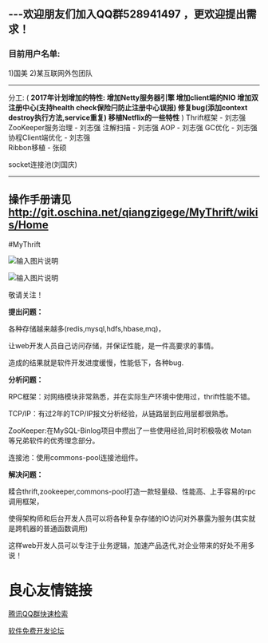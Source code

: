 **---欢迎朋友们加入QQ群528941497 ，更欢迎提出需求！**
-------------------------------------------------------------------------------------------------------------
### 目前用户名单:

1)国美
2)某互联网外包团队

-------------------------------------------------------------------------------------------------------------

分工: 
(
 **2017年计划增加的特性:
增加Netty服务器引擎
增加client端的NIO
增加双注册中心(支持health check保险闩防止注册中心误报)
修复bug(添加context destroy执行方法,service重复)
移植Netflix的一些特性** 
)
Thrift框架         - 刘志强
ZooKeeper服务治理  - 刘志强
注解扫描           - 刘志强
AOP                - 刘志强
GC优化             - 刘志强
协程Client端优化    - 刘志强   
Ribbon移植         - 张硕

socket连接池(刘国庆)

-------------------------------------------------------------------------------------------------------------
操作手册请见 http://git.oschina.net/qiangzigege/MyThrift/wikis/Home
-------------------------------------------------------------------------------------------------------------
#MyThrift

![输入图片说明](http://git.oschina.net/uploads/images/2016/0424/082138_3e988315_70679.png "在这里输入图片标题")


![输入图片说明](http://static.oschina.net/uploads/space/2015/0823/103926_huTM_1382024.png "在这里输入图片标题")

敬请关注！

**提出问题：**

各种存储越来越多(redis,mysql,hdfs,hbase,mq)，

让web开发人员自己访问存储，并保证性能，是一件高要求的事情。

造成的结果就是软件开发进度缓慢，性能低下，各种bug.






**分析问题：**

RPC框架：对网络模块非常熟悉，并在实际生产环境中使用过，thrift性能不错。

TCP/IP：有过2年的TCP/IP报文分析经验，从链路层到应用层都很熟悉。

ZooKeeper:在MySQL-Binlog项目中攒出了一些使用经验,同时积极吸收 Motan 等兄弟软件的优秀理念部分。

连接池：使用commons-pool连接池组件。


**解决问题：**

糅合thrift,zookeeper,commons-pool打造一款轻量级、性能高、上手容易的rpc调用框架，

使得架构师和后台开发人员可以将各种复杂存储的IO访问对外暴露为服务(其实就是跨机器的普通函数调用)

这样web开发人员可以专注于业务逻辑，加速产品迭代,对企业带来的好处不用多说！






 # 良心友情链接

[腾讯QQ群快速检索](http://u.720life.cn/s/8cf73f7c)

[软件免费开发论坛](http://u.720life.cn/s/bbb01dc0)
